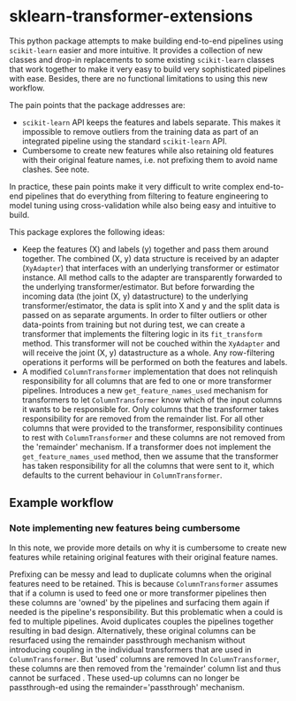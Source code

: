 # sklearn-transformer-extensions

This python package attempts to make building end-to-end pipelines using
`scikit-learn` easier and more intuitive. It provides a collection of new
classes and drop-in replacements to some existing `scikit-learn` classes that
work together to make it very easy to build very sophisticated pipelines with
ease. Besides, there are no functional limitations to using this new workflow.

The pain points that the package addresses are:
- `scikit-learn` API keeps the features and labels separate. This makes it
  impossible to remove outliers from the training data as part of an integrated
  pipeline using the standard `scikit-learn` API.
- Cumbersome to create new features while also retaining old features with
  their original feature names, i.e. not prefixing them to avoid name clashes.
  See note.

In practice, these pain points make it very difficult to write complex
end-to-end pipelines that do everything from filtering to feature engineering
to model tuning using cross-validation while also being easy and intuitive to
build.

This package explores the following ideas:
- Keep the features (X) and labels (y) together and pass them around together.
  The combined (X, y) data structure is received by an adapter (`XyAdapter`) that
  interfaces with an underlying transformer or estimator instance. All method
  calls to the adapter are transparently forwarded to the underlying
  transformer/estimator. But before forwarding the incoming data (the joint (X,
  y) datastructure) to the underlying transformer/estimator, the data is split
  into X and y and the split data is passed on as separate arguments. In order
  to filter outliers or other data-points from training but not during test, we
  can create a transformer that implements the filtering logic in its
  `fit_transform` method. This transformer will not be couched within the
  `XyAdapter` and will receive the joint (X, y) datastructure as a whole. Any
  row-filtering operations it performs will be performed on both the features
  and labels.
- A modified `ColumnTransformer` implementation that does not relinquish
  responsibility for all columns that are fed to one or more transformer
  pipelines. Introduces a new `get_feature_names_used` mechanism for
  transformers to let `ColumnTransformer` know which of the input columns it
  wants to be responsible for. Only columns that the transformer takes
  responsibility for are removed from the remainder list. For all other columns
  that were provided to the transformer, responsibility continues to rest with
  `ColumnTransformer` and these columns are not removed from the 'remainder'
  mechanism. If a transformer does not implement the `get_feature_names_used`
  method, then we assume that the transformer has taken responsibility for all
  the columns that were sent to it, which defaults to the current behaviour in
  `ColumnTransformer`.

## Example workflow

### Note implementing new features being cumbersome

In this note, we provide more details on why it is cumbersome to create new
features while retaining original features with their original feature names.

Prefixing can be messy and lead to duplicate columns when the original features
need to be retained. This is because `ColumnTransformer` assumes that if a
column is used to feed one or more transformer pipelines then these columns are
'owned' by the pipelines and surfacing them again if needed is the pipeline's
responsibility. But this problematic when a could is fed to multiple pipelines.
Avoid duplicates couples the pipelines together resulting in bad design.
Alternatively, these original columns can be resurfaced using the remainder
passthrough mechanism without introducing coupling in the individual
transformers that are used in `ColumnTransformer`. But 'used' columns are
removed In `ColumnTransformer`, these columns are then removed from the
'remainder' column list and thus cannot be surfaced . These used-up columns can
no longer be passthrough-ed using the remainder='passthrough' mechanism.
